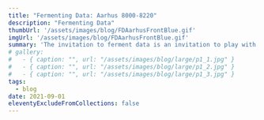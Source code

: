 ```yaml
---
title: "Fermenting Data: Aarhus 8000-8220"
description: "Fermenting Data"
thumbUrl: '/assets/images/blog/FDAarhusFrontBlue.gif'
imgUrl: '/assets/images/blog/FDAarhusFrontBlue.gif'
summary: 'The invitation to ferment data is an invitation to play with data. It is an invitation to discover and invent data processing through practice of fermentation. Fermenting data is a practice of sensing and sense making and as such it is a practice of aesthetics, knowledge and sociality with each other humans and nonhumans, as makers and processors of data.'
# gallery:
#   - { caption: "", url: "/assets/images/blog/large/p1_1.jpg" }
#   - { caption: "", url: "/assets/images/blog/large/p1_2.jpg" }
#   - { caption: "", url: "/assets/images/blog/large/p1_3.jpg" }
tags:
  - blog
date: 2021-09-01
eleventyExcludeFromCollections: false
---
```



